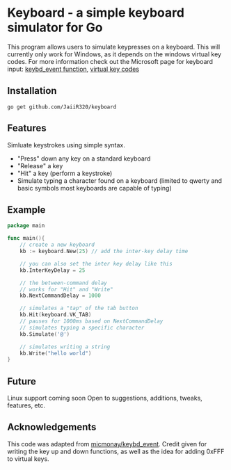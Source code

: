# Keyboard - a simple keyboard simulator for Go

This program allows users to simulate keypresses on a keyboard. This will currently only work for Windows, as it depends on the windows virtual key codes. For more information check out the Microsoft page for keyboard input: [keybd_event function](https://learn.microsoft.com/en-us/windows/win32/api/winuser/nf-winuser-keybd_event), [virtual key codes](https://learn.microsoft.com/en-us/windows/win32/inputdev/virtual-key-codes)

## Installation

`go get github.com/JaiiR320/keyboard`

## Features

Simluate keystrokes using simple syntax. 

 - "Press" down any key on a standard keyboard
 - "Release" a key
 - "Hit" a key (perform a keystroke)
 - Simulate typing a character found on a keyboard (limited to qwerty and basic symbols most keyboards are capable of typing)

## Example

```Go
package main

func main(){
    // create a new keyboard
    kb := keyboard.New(25) // add the inter-key delay time

    // you can also set the inter key delay like this
    kb.InterKeyDelay = 25

    // the between-command delay
    // works for "Hit" and "Write"
    kb.NextCommandDelay = 1000

    // simulates a "tap" of the tab button
    kb.Hit(keyboard.VK_TAB)
    // pauses for 1000ms based on NextCommandDelay
    // simulates typing a specific character
    kb.Simulate('@')

    // simulates writing a string
    kb.Write("hello world")
}
```

## Future

Linux support coming soon
Open to suggestions, additions, tweaks, features, etc.

## Acknowledgements

This code was adapted from [micmonay/keybd_event](https://github.com/micmonay/keybd_event). Credit given for writing the key up and down functions, as well as the idea for adding 0xFFF to virtual keys.
